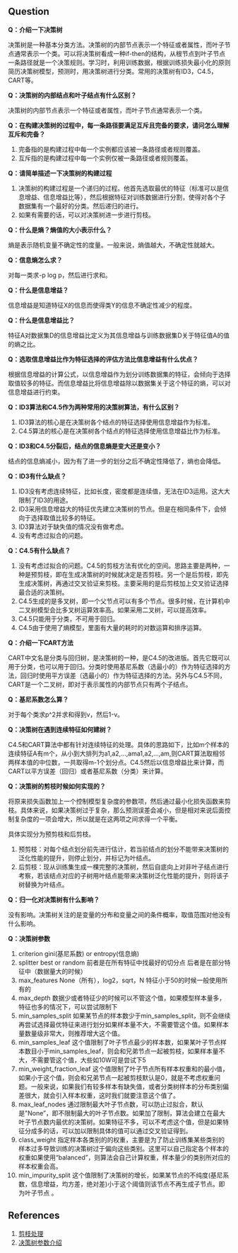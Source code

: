 ## Question 

**Q：介绍一下决策树**

决策树是一种基本分类方法。决策树的内部节点表示一个特征或者属性，而叶子节点通常表示一个类。可以将决策树看成一种if-then的结构，从根节点到叶子节点一条路径就是一个决策规则。学习时，利用训练数据，根据训练损失最小化的原则简历决策树模型，预测时，用决策树进行分类。常用的决策树有ID3，C4.5，CART等。

**Q：决策树的内部结点和叶子结点有什么区别？**

决策树的内部节点表示一个特征或者属性，而叶子节点通常表示一个类。

**Q：在构建决策树的过程中，每一条路径要满足互斥且完备的要求，请问怎么理解互斥和完备？**

1. 完备指的是构建过程中每一个实例都应该被一条路径或者规则覆盖。
2. 互斥指的是构建过程中每一个实例仅被一条路径或者规则覆盖。

**Q：请简单描述一下决策树的构建过程**

1. 决策树的构建过程是一个递归的过程。他首先选取最优的特征（标准可以是信息增益、信息增益比等），然后根据特征对训练数据进行分割，使得对各个子数据集有一个最好的分类。然后递归的进行。
2. 如果有需要的话，可以对决策树进一步进行剪枝。

**Q：什么是熵？熵值的大小表示什么？**

熵是表示随机变量不确定性的度量。一般来说，熵值越大，不确定性就越大。

**Q：信息熵怎么求？**

对每一类求-p log p，然后进行求和。

**Q：什么是信息增益？**

信息增益是知道特征X的信息而使得类Y的信息不确定性减少的程度。

**Q：什么是信息增益比？**

特征A对数据集D的信息增益比定义为其信息增益与训练数据集D关于特征值A的值的熵之比。

**Q：选取信息增益比作为特征选择的评估方法比信息增益有什么优点？**

根据信息增益的计算公式，以信息增益作为划分训练数据集的特征，会倾向于选择取值较多的特征。而信息增益比将信息增益除以数据集关于这个特征的熵，可以对信息增益进行约束。

**Q：ID3算法和C4.5作为两种常用的决策树算法，有什么区别？**

1. ID3算法的核心是在决策树各个结点的特征选择使用信息增益作为标准。
2. C4.5算法的核心是在决策树各个结点的特征选择使用信息增益比作为标准。

**Q：ID3和C4.5分裂后，结点的信息熵是变大还是变小？**

结点的信息熵减小，因为有了进一步的划分之后不确定性降低了，熵也会降低。

**Q：ID3有什么缺点？**

1. ID3没有考虑连续特征，比如长度，密度都是连续值，无法在ID3运用。这大大限制了ID3的用途。
2. ID3采用信息增益大的特征优先建立决策树的节点。但是在相同条件下，会倾向于选择取值比较多的特征。
3. ID3算法对于缺失值的情况没有做考虑。
4. 没有考虑过拟合的问题。

**Q：C4.5有什么缺点？**

1. 没有考虑过拟合的问题。C4.5的剪枝方法有优化的空间。思路主要是两种，一种是预剪枝，即在生成决策树的时候就决定是否剪枝。另一个是后剪枝，即先生成决策树，再通过交叉验证来剪枝。主要采用的是后剪枝加上交叉验证选择最合适的决策树。
2. C4.5生成的是多叉树，即一个父节点可以有多个节点。很多时候，在计算机中二叉树模型会比多叉树运算效率高。如果采用二叉树，可以提高效率。
3. C4.5只能用于分类，不可用于回归。
4. C4.5由于使用了熵模型，里面有大量的耗时的对数运算和排序运算。

**Q：介绍一下CART方法**

CART中文名是分类与回归树，是决策树的一种，是C4.5的改进版。首先它既可以用于分类，也可以用于回归。分类时使用基尼系数（选最小的）作为特征选择的方法，回归时使用平方误差（选最小的）作为特征选择的方法。另外与C4.5不同，CART是一个二叉树，即对于表示属性的内部节点只有两个子结点。

**Q：基尼系数怎么算？**

对于每个类求p^2并求和得到v，然后1-v。

**Q：决策树在遇到连续特征如何建树？**

C4.5和CART算法中都有针对连续特征的处理。具体的思路如下，比如m个样本的连续特征A有m个，从小到大排列为a1,a2,...,ama1,a2,...,am,则CART算法取相邻两样本值的中位数，一共取得m-1个划分点。C4.5然后以信息增益比来计算，而CART以平方误差（回归）或者基尼系数（分类）来计算。

**Q：决策树的剪枝时候如何实现的？**

将原来损失函数加上一个控制模型复杂度的参数项，然后通过最小化损失函数来剪枝。具体来说，如果决策树过于复杂，那么预测误差会减小，但是相对来说后面控制复杂度的一项会增大，所以就是在这两项之间求得一个平衡。

具体实现分为预剪枝和后剪枝。
1. 预剪枝：对每个结点划分前先进行估计，若当前结点的划分不能带来决策树的泛化性能的提升，则停止划分，并标记为叶结点。
2. 后剪枝：现从训练集生成一棵完整的决策树，然后自底向上对非叶子结点进行考察，若该结点对应的子树用叶结点能带来决策树泛化性能的提升，则将该子树替换为叶结点。

**Q：归一化对决策树有什么影响？**

没有影响。决策树关注的是变量的分布和变量之间的条件概率，取值范围对他没有什么影响。

**Q：决策树参数**

1. criterion gini(基尼系数) or entropy(信息熵)  
2. splitter best or random 前者是在所有特征中找最好的切分点 后者是在部分特征中（数据量大的时候）
3. max_features None（所有），log2，sqrt，N 特征小于50的时候一般使用所有的
4. max_depth 数据少或者特征少的时候可以不管这个值，如果模型样本量多，特征也多的情况下，可以尝试限制下
5. min_samples_split 如果某节点的样本数少于min_samples_split，则不会继续再尝试选择最优特征来进行划分如果样本量不大，不需要管这个值。如果样本量数量级非常大，则推荐增大这个值。
6. min_samples_leaf 这个值限制了叶子节点最少的样本数，如果某叶子节点样本数目小于min_samples_leaf，则会和兄弟节点一起被剪枝，如果样本量不大，不需要管这个值，大些如10W可是尝试下5
7. min_weight_fraction_leaf 这个值限制了叶子节点所有样本权重和的最小值，如果小于这个值，则会和兄弟节点一起被剪枝默认是0，就是不考虑权重问题。一般来说，如果我们有较多样本有缺失值，或者分类树样本的分布类别偏差很大，就会引入样本权重，这时我们就要注意这个值了。
8. max_leaf_nodes 通过限制最大叶子节点数，可以防止过拟合，默认是"None”，即不限制最大的叶子节点数。如果加了限制，算法会建立在最大叶子节点数内最优的决策树。如果特征不多，可以不考虑这个值，但是如果特征分成多的话，可以加以限制具体的值可以通过交叉验证得到。
9. class_weight 指定样本各类别的的权重，主要是为了防止训练集某些类别的样本过多导致训练的决策树过于偏向这些类别。这里可以自己指定各个样本的权重如果使用“balanced”，则算法会自己计算权重，样本量少的类别所对应的样本权重会高。
10. min_impurity_split 这个值限制了决策树的增长，如果某节点的不纯度(基尼系数，信息增益，均方差，绝对差)小于这个阈值则该节点不再生成子节点。即为叶子节点 。


## References
1. [剪枝处理](https://www.cnblogs.com/lsm-boke/p/12256686.html)
2. [决策树参数介绍](https://www.cnblogs.com/mdevelopment/p/9381726.html)
